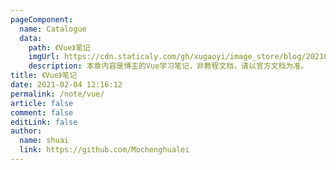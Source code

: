 ```yaml
---
pageComponent:
  name: Catalogue
  data:
    path: 《Vue》笔记
    imgUrl: https://cdn.staticaly.com/gh/xugaoyi/image_store/blog/20210204143633.png
    description: 本章内容是博主的Vue学习笔记，非教程文档，请以官方文档为准。
title: 《Vue》笔记
date: 2021-02-04 12:16:12
permalink: /note/vue/
article: false
comment: false
editLink: false
author:
  name: shuai
  link: https://github.com/Mochenghualei
---
```


